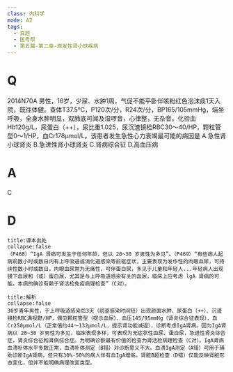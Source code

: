 ```yaml
---
class: 内科学
mode: A2
tags:
  - 真题
  - 医考帮
  - 第五篇-第二章-原发性肾小球疾病
---
```


# Q
2014N70A 男性，16岁，少尿、水肿1周，气促不能平卧伴咳粉红色泡沫痰1天入院，既往体健。查体T37.5℃，P120次/分，R24次/分，BP165/105mmHg，端坐呼吸，全身水肿明显，双肺底可闻及湿啰音，心律整，无杂音。化验血Hb120g/L，尿蛋白（++），尿比重1.025，尿沉渣镜检RBC30～40/HP，颗粒管型0～1/HP，血Cr178μmol/L。该患者发生急性心力衰竭最可能的病因是
A.急性肾小球肾炎
B.急进性肾小球肾炎
C.肾病综合征
D.高血压病

# A
C
# D
```ad-note
title:课本出处
collapse:false
（P468）“IgA 肾病可发生于任何年龄，但以 20~30 岁男性为多见”。（P469）“有些病人起病前数小时或数日内有上呼吸道或消化道感染等前驱症状，主要表现为发作性的肉眼血尿，可持续性数小时或数日，肉眼血尿常为无痛性，可伴蛋白尿，多见于儿童和年轻人...年轻病人出现镜下血尿和（或）蛋白尿，尤其是与上呼吸道感染有关的血尿，临床上应考虑 lgA 肾病的可能。本病的确诊有赖于肾活检免疫病理检查”（C对）。
```

```ad-summary
title:解析
collapse:false
30岁青年男性，于上呼吸道感染后3天（前驱感染时间短）出现颜面水肿、尿蛋白（++）、沉渣镜检RBC满视野/HP，偶见颗粒管型（提示血尿）、血压145/95mmHg（肾炎综合征表现），血Cr250μmol/L（正常值约44～132μmol/L，提示肾功能减退），诊断考虑IgA肾病。因为IgA肾病以 20~30 岁男性为多见，临床表现多样，可表现为无症状性血尿、蛋白尿，急进性肾炎综合症，肾炎综合征和肾病综合症。为明确诊断最有价值的检查为肾活检病理检查（C对）。IgA肾病血清补体水平多数正常，血清补体测定（B错）对诊断意义不大。血清IgA测定（A错）可用于辅助诊断IgA肾病，但只有30%-50%的病人伴有血IgA增高。肾脏B超检查（D错）仅能反映肾脏形态变化，但并不能明确病理改变类型。
```

